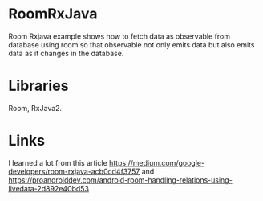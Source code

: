 # RoomRxJava
Room Rxjava example shows how to fetch data as observable from database using room so that observable not only emits data but also emits data as it changes in the database. 

# Libraries
Room, RxJava2.

# Links
I learned a lot from this article https://medium.com/google-developers/room-rxjava-acb0cd4f3757 and https://proandroiddev.com/android-room-handling-relations-using-livedata-2d892e40bd53
